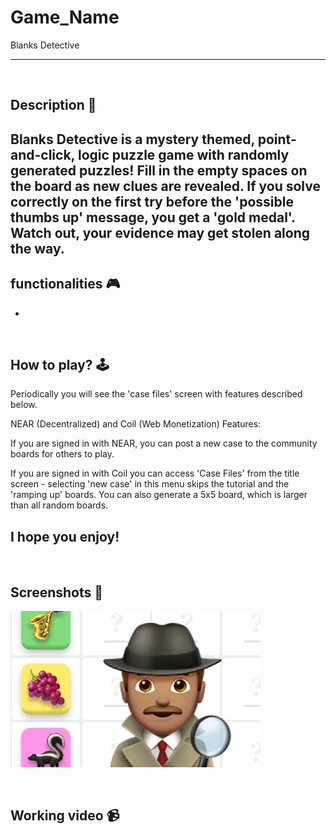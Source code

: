 # **Game_Name** 
Blanks Detective

---

<br>

## **Description 📃**
<!-- add your game description here  -->
Blanks Detective is a mystery themed, point-and-click, logic puzzle game with randomly generated puzzles! Fill in the empty spaces on the board as new clues are revealed. If you solve correctly on the first try before the 'possible thumbs up' message, you get a 'gold medal'. Watch out, your evidence may get stolen along the way.
- 

## **functionalities 🎮**
<!-- add functionalities over here -->
- 
<br>

## **How to play? 🕹️**
<!-- add the steps how to play games -->
Periodically you will see the 'case files' screen with features described below.

NEAR (Decentralized) and Coil (Web Monetization) Features:

If you are signed in with NEAR, you can post a new case to the community boards for others to play.

If you are signed in with Coil you can access 'Case Files' from the title screen - selecting 'new case' in this menu skips the tutorial and the 'ramping up' boards. You can also generate a 5x5 board, which is larger than all random boards.

I hope you enjoy!
- 

<br>

## **Screenshots 📸**


<!-- add your screenshots like this -->
![image](screenshort.jpg) 


<br>

## **Working video 📹**
<!-- add your working video over here -->


